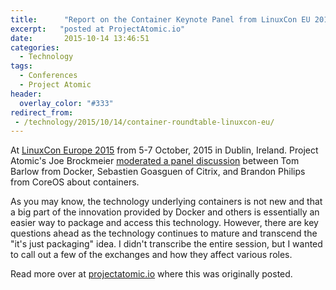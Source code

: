 ```yaml
---
title:      "Report on the Container Keynote Panel from LinuxCon EU 2015"
excerpt:   "posted at ProjectAtomic.io"
date:       2015-10-14 13:46:51
categories:
  - Technology
tags:
  - Conferences
  - Project Atomic
header:
  overlay_color: "#333"
redirect_from:
 - /technology/2015/10/14/container-roundtable-linuxcon-eu/
---
```


At [LinuxCon Europe 2015](https://events.linuxfoundation.org/events/linuxcon-europe) from 5-7 October, 2015 in Dublin, Ireland. Project Atomic's Joe Brockmeier [moderated a panel discussion](https://sched.co/3xqB) between Tom Barlow from Docker, Sebastien Goasguen of Citrix, and Brandon Philips from CoreOS about containers.  

As you may know, the technology underlying containers is not new and that a big part of the innovation provided by Docker and others is essentially an easier way to package and access this technology. However, there are key questions ahead as the technology continues to mature and transcend the "it's just packaging" idea.  I didn't transcribe the entire session, but I wanted to call out a few of the exchanges and how they affect various roles.

Read more over at [projectatomic.io](https://www.projectatomic.io/blog/2015/10/container-roundtable-linuxcon-eu/) where this was originally posted.

<!--
First the difference between application containers and system containers was stressed by Brandon from CoreOS and agreed with by the panel.  System containers are characterized by the use of an init system and typically contain multiple pieces of an application and supporting services like ssh.  This is treating containers as lightweight virtual machines.  This was the original pattern that many users adopted, but it is now seen as sub-optimal.  

Application containers, on the other hand, are based on the idea of one microservice (or service or application component) per container. This model allows for more library independence, easier scaling and development.

Wearing my operations hat, I particularly liked an exchange that started with a question from Joe about whether we are actually moving backwards from packaging and forgetting the 20 years of lessons we have learned with technology like RPM and apt.

  * Brandon responded by saying that in his opinion RPM and apt failed because they are great for distributions, but not for custom apps.  Building software is complex and people resort to wget/rsync/git checkout instead of trying to package their applications.  Containers recognize this, although, as he acknowledged, you are giving up updates and auditability today.
  * Sebastien noted that there is a big trust issue that needs to be talked about.  DockerHub is an amazing resource and deploying apps has never been this easy, but we need to go further and ensure we have trust, signatures and upgradability.  He also acknowledged that the goal of trust is not necessarily fully realized today.  Every time we install a JavaScript library, for example, with NPM, we are probably not really doing our full due diligence in verifying the package.  So we need to get the container model quickly to one where trusted images are running in production.
  * Tom extended these thoughts by saying that we need to develop and apply a "ton" of best practices.  We are still seeing multi-gig images that haven't been stripped of dev/test dependencies.  Signed images and trust from a vendor are required and need to be gotten.  Notary is a good idea, but we need to go beyond GPG signing because of the risk of key compromise.  Today, Notary is not going to introspection and will still rely on external tools.  This is on the roadmap and is important.

As a developer, the discussion about service discovery was very interesting to me.

  * Brandon noted that time has been spent on high-availability and fail-over and that they work fine on a small scale.  However, containers really should be using service discovery because we can do heterogeneous service composition (i.e. 80% stable build, 10% beta build, 10% experimental) in the same application.  This is a new enablement opportunity.
  * Tom offered that service discovery is more of a spectrum.  Some applications will use traditional methods, like DNS, and will be unaware they are in a container, others will use a platform or orchestration provided service discovery mechanisms, like SkyDNS, and be more "container native."  We need more documentation on this and we need to [make things like SkyDNS easier to use](https://www.projectatomic.io/blog/2015/10/setting-up-skydns/).
  * Sebastien added that IBM had an Autonomic Computing Initiative that provided self-discovery, healing, etc.  Containers are getting there.  Today you can you use something like Registrator to rewrite an HAProxy/Nginx configuration and you are on your way.  This needs scale, but it works.  Before containers all of this was much harder.

A common question in my mind, and put to the panel, is "What do existing deployments look like?"

  * Brandon has found that most folks originally think application containers are cool.  Then when you add distributed systems, people are want Google-like infrastructure.  Orchestrators like swarm and Kubernetes are pumping people up and getting them excited about the future.  However, today, CoreOS is mostly seeing people containerizing a small part of their application and experimenting with the build system before taking too big of a step forward.  While this will be slow, the benefit we get with containers is that because the technology decomposes nicely.  Therefore, it is easy to use this kind of a "small-test and see" strategy.
  * Tom is seeing similar use cases at the start.  Typically they are seeing people containerize their Jenkins and then their Jenkins agents.  There is still a bit of fear and this seems like the least risky way to approach the technology.  Companies that can easily get to or already have microservices are currently the best use cases.
  * Sebastien opined that building an image from a Dockerfile and pushing it is very fast.  He is also seeing people update the small bits in the tests they are running.  For example, instead of migrating more of their application to containers, they will update from log paths to log drivers in the tiny part they have already moved and see how it goes.

Naturally, you have to ask technologists what they think is coming next, and give the audience a view into their crystal balls. 

  * Brandon says we need to develop clear paths from RPM/apt content to containers that allow continuous integration systems (Jenkins, etc.) to build them.  This is what the [Open Container Initiative](https://www.opencontainers.org/) is doing by addressing build, ship and sign.  We also need to evolve how containers get into production.  There are lots of "tricky" bits that need to get sorted out and the road will be bumpy for a few years.
  * Tom says that there is now an interesting contract between an application and the infrastructure.  Projects like Prometheus make it easier to monitor containers because of this contract.  This can be leveraged by other tools.  We also need to see how things like logging can be made easier and abstracted out for developers as part of this contract.  Additional storage solutions should come online and the challenges around service discovery, networking, signing and security should start to resolve.  Docker expects to see content trust and other innovations supplement package management and signing.
  * Sebastien has seen thinking there is an ongoing shift from a machine management orientation to an application management orientation.  We are going to see much better monitoring and management systems which will move operations up the stack to really managing and operating applications.  Multi-container applications are going to be complex and specifications like Nulecule will help resolve this.

I am very grateful to the panelists for this thoughtful and informed conversation.  The panel did a great job sticking to the technology and not the companies, and a great job of answering in ways that can guide us as users, whether we are customers or not. I also want to thank the organizers for making this a keynote session so I didn't have to choose between other sessions at the conference and this one.
-->
